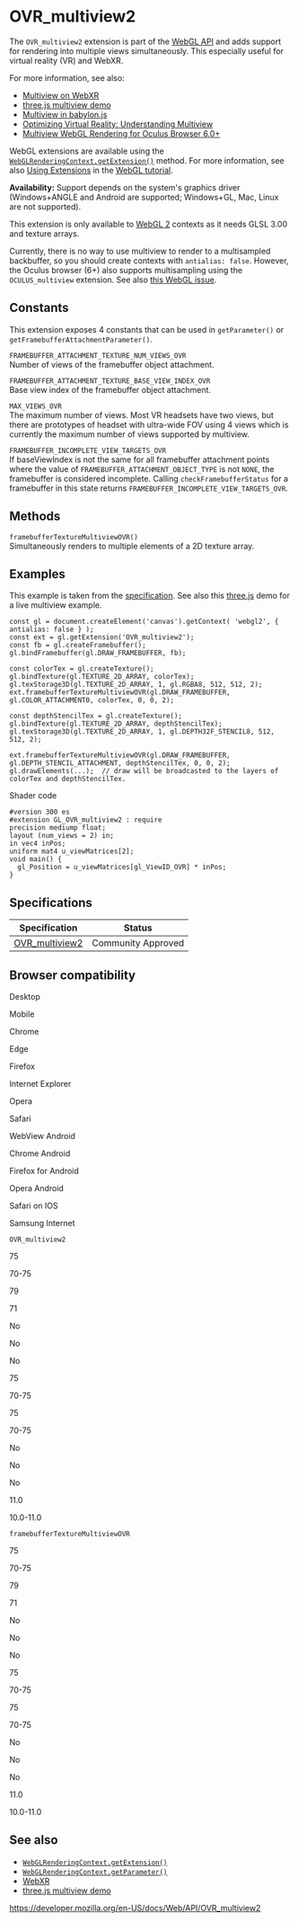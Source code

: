 OVR\_multiview2
===============

The `OVR_multiview2` extension is part of the [WebGL API](webgl_api) and adds support for rendering into multiple views simultaneously. This especially useful for virtual reality (VR) and WebXR.

For more information, see also:

-   [Multiview on WebXR](https://blog.mozvr.com/multiview-on-webxr/)
-   [three.js multiview demo](https://threejs.org/examples/webxr_vr_multiview)
-   [Multiview in babylon.js](https://doc.babylonjs.com/how_to/multiview)
-   [Optimizing Virtual Reality: Understanding Multiview](https://community.arm.com/developer/tools-software/graphics/b/blog/posts/optimizing-virtual-reality-understanding-multiview)
-   [Multiview WebGL Rendering for Oculus Browser 6.0+](https://developer.oculus.com/documentation/oculus-browser/latest/concepts/browser-multiview/)

WebGL extensions are available using the [`WebGLRenderingContext.getExtension()`](webglrenderingcontext/getextension) method. For more information, see also [Using Extensions](webgl_api/using_extensions) in the [WebGL tutorial](webgl_api/tutorial).

**Availability:** Support depends on the system's graphics driver (Windows+ANGLE and Android are supported; Windows+GL, Mac, Linux are not supported).

This extension is only available to [WebGL 2](webgl2renderingcontext) contexts as it needs GLSL 3.00 and texture arrays.  
  
Currently, there is no way to use multiview to render to a multisampled backbuffer, so you should create contexts with `antialias: false`. However, the Oculus browser (6+) also supports multisampling using the `OCULUS_multiview` extension. See also [this WebGL issue](https://github.com/KhronosGroup/WebGL/issues/2912).

Constants
---------

This extension exposes 4 constants that can be used in `getParameter()` or `getFramebufferAttachmentParameter()`.

`FRAMEBUFFER_ATTACHMENT_TEXTURE_NUM_VIEWS_OVR`  
Number of views of the framebuffer object attachment.

`FRAMEBUFFER_ATTACHMENT_TEXTURE_BASE_VIEW_INDEX_OVR`  
Base view index of the framebuffer object attachment.

`MAX_VIEWS_OVR`  
The maximum number of views. Most VR headsets have two views, but there are prototypes of headset with ultra-wide FOV using 4 views which is currently the maximum number of views supported by multiview.

`FRAMEBUFFER_INCOMPLETE_VIEW_TARGETS_OVR`  
If baseViewIndex is not the same for all framebuffer attachment points where the value of `FRAMEBUFFER_ATTACHMENT_OBJECT_TYPE` is not `NONE`, the framebuffer is considered incomplete. Calling `checkFramebufferStatus` for a framebuffer in this state returns `FRAMEBUFFER_INCOMPLETE_VIEW_TARGETS_OVR`.

Methods
-------

`framebufferTextureMultiviewOVR()`  
Simultaneously renders to multiple elements of a 2D texture array.

Examples
--------

This example is taken from the [specification](https://www.khronos.org/registry/webgl/extensions/OVR_multiview2/). See also this [three.js](https://threejs.org/examples/webvr_multiview.html) demo for a live multiview example.

    const gl = document.createElement('canvas').getContext( 'webgl2', { antialias: false } );
    const ext = gl.getExtension('OVR_multiview2');
    const fb = gl.createFramebuffer();
    gl.bindFramebuffer(gl.DRAW_FRAMEBUFFER, fb);

    const colorTex = gl.createTexture();
    gl.bindTexture(gl.TEXTURE_2D_ARRAY, colorTex);
    gl.texStorage3D(gl.TEXTURE_2D_ARRAY, 1, gl.RGBA8, 512, 512, 2);
    ext.framebufferTextureMultiviewOVR(gl.DRAW_FRAMEBUFFER, gl.COLOR_ATTACHMENT0, colorTex, 0, 0, 2);

    const depthStencilTex = gl.createTexture();
    gl.bindTexture(gl.TEXTURE_2D_ARRAY, depthStencilTex);
    gl.texStorage3D(gl.TEXTURE_2D_ARRAY, 1, gl.DEPTH32F_STENCIL8, 512, 512, 2);

    ext.framebufferTextureMultiviewOVR(gl.DRAW_FRAMEBUFFER, gl.DEPTH_STENCIL_ATTACHMENT, depthStencilTex, 0, 0, 2);
    gl.drawElements(...);  // draw will be broadcasted to the layers of colorTex and depthStencilTex.    

Shader code

    #version 300 es
    #extension GL_OVR_multiview2 : require
    precision mediump float;
    layout (num_views = 2) in;
    in vec4 inPos;
    uniform mat4 u_viewMatrices[2];
    void main() {
      gl_Position = u_viewMatrices[gl_ViewID_OVR] * inPos;
    }    

Specifications
--------------

<table><thead><tr class="header"><th>Specification</th><th>Status</th></tr></thead><tbody><tr class="odd"><td><a href="https://www.khronos.org/registry/webgl/extensions/OVR_multiview2/">OVR_multiview2</a></td><td>Community Approved</td></tr></tbody></table>

Browser compatibility
---------------------

Desktop

Mobile

Chrome

Edge

Firefox

Internet Explorer

Opera

Safari

WebView Android

Chrome Android

Firefox for Android

Opera Android

Safari on IOS

Samsung Internet

`OVR_multiview2`

75

70-75

79

71

No

No

No

75

70-75

75

70-75

No

No

No

11.0

10.0-11.0

`framebufferTextureMultiviewOVR`

75

70-75

79

71

No

No

No

75

70-75

75

70-75

No

No

No

11.0

10.0-11.0

See also
--------

-   [`WebGLRenderingContext.getExtension()`](webglrenderingcontext/getextension)
-   [`WebGLRenderingContext.getParameter()`](webglrenderingcontext/getparameter)
-   [WebXR](webxr_device_api)
-   [three.js multiview demo](https://threejs.org/examples/webxr_vr_multiview)

<a href="https://developer.mozilla.org/en-US/docs/Web/API/OVR_multiview2" class="_attribution-link">https://developer.mozilla.org/en-US/docs/Web/API/OVR_multiview2</a>
